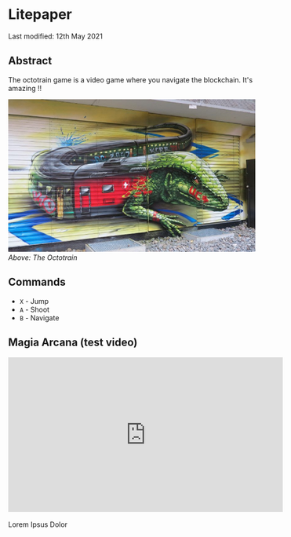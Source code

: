 # Litepaper

Last modified: 12th May 2021

## Abstract

The octotrain game is a video game where you navigate the blockchain. It's amazing !!

![Screenshot](img/octotrain.jpg)
*Above: The Octotrain*


## Commands

* `X` - Jump
* `A` - Shoot 
* `B` - Navigate

## Magia Arcana (test video)

<iframe width="560" height="315"
src="https://www.youtube.com/embed/EShUeudtaFg"
frameborder="0"
allow="accelerometer; autoplay; encrypted-media; gyroscope; picture-in-picture"
allowfullscreen></iframe>

Lorem Ipsus Dolor

